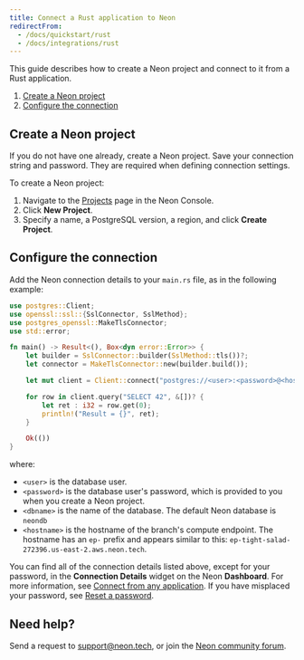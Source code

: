 ```yaml
---
title: Connect a Rust application to Neon
redirectFrom:
  - /docs/quickstart/rust
  - /docs/integrations/rust
---
```


This guide describes how to create a Neon project and connect to it from a Rust application.

1. [Create a Neon project](#create-a-neon-project)
2. [Configure the connection](#configure-the-connection)

## Create a Neon project

If you do not have one already, create a Neon project. Save your connection string and password. They are required when defining connection settings.

To create a Neon project:

1. Navigate to the [Projects](https://console.neon.tech/app/projects) page in the Neon Console.
2. Click **New Project**.
3. Specify a name, a PostgreSQL version, a region, and click **Create Project**.

## Configure the connection

Add the Neon connection details to your `main.rs` file, as in the following example:

```rust
use postgres::Client;
use openssl::ssl::{SslConnector, SslMethod};
use postgres_openssl::MakeTlsConnector;
use std::error;

fn main() -> Result<(), Box<dyn error::Error>> {
    let builder = SslConnector::builder(SslMethod::tls())?;
    let connector = MakeTlsConnector::new(builder.build());

    let mut client = Client::connect("postgres://<user>:<password>@<hostname>/<dbname>", connector)?;

    for row in client.query("SELECT 42", &[])? {
        let ret : i32 = row.get(0);
        println!("Result = {}", ret);
    }

    Ok(())
}
```

where:

- `<user>` is the database user.
- `<password>` is the database user's password, which is provided to you when you create a Neon project.
- `<dbname>` is the name of the database. The default Neon database is `neondb`
- `<hostname>` is the hostname of the branch's compute endpoint. The hostname has an `ep-` prefix and appears similar to this: `ep-tight-salad-272396.us-east-2.aws.neon.tech`.

You can find all of the connection details listed above, except for your password,  in the **Connection Details** widget on the Neon **Dashboard**. For more information, see [Connect from any application](/docs/connect/connect-from-any-app). If you have misplaced your password, see [Reset a password](/docs/manage/users#reset-a-password).

## Need help?

Send a request to [support@neon.tech](mailto:support@neon.tech), or join the [Neon community forum](https://community.neon.tech/).
